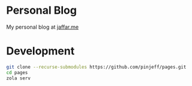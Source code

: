 # Personal Blog

My personal blog at [jaffar.me](https://jaffar.me)

# Development

```bash
git clone --recurse-submodules https://github.com/pinjeff/pages.git
cd pages
zola serv
```

